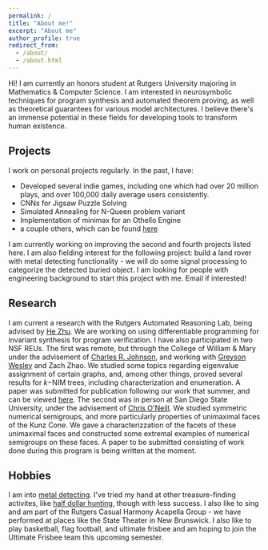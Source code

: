 ```yaml
---
permalink: /
title: "About me!"
excerpt: "About me"
author_profile: true
redirect_from: 
  - /about/
  - /about.html
---
```


Hi! I am currently an honors student at Rutgers University majoring in Mathematics & Computer Science. I am interested in neurosymbolic techniques for program synthesis and automated theorem proving, as well as theoretical guarantees for various model architectures. I believe there's an immense potential in these fields for developing tools to transform human existence. 

Projects
--------
I work on personal projects regularly. In the past, I have:
- Developed several indie games, including one which had over 20 million plays, and over 100,000 daily average users consistently. 
- CNNs for Jigsaw Puzzle Solving
- Simulated Annealing for N-Queen problem variant
- Implementation of minimax for an Othello Engine
- a couple others, which can be found [here](/cv)

I am currently working on improving the second and fourth projects listed here. I am also fielding interest for the following project: build a land rover with metal detecting functionality - we will do some signal processing to categorize the detected buried object. I am looking for people with engineering background to start this project with me. Email if interested!

Research
--------
I am current a research with the Rutgers Automated Reasoning Lab, being advised by [He Zhu](https://herowanzhu.github.io/). We are working on using differentiable programming for invariant synthesis for program verification. I have also participated in two NSF REUs. The first was remote, but through the College of William & Mary under the advisement of [Charles R. Johnson](https://en.wikipedia.org/wiki/Charles_Royal_Johnson), and working with [Greyson Wesley](https://sites.nd.edu/greyson-wesley/) and Zach Zhao. We studied some topics regarding eigenvalue assignment of certain graphs, and, among other things, proved several results for $k-$NIM trees, including characterization and enumeration. A paper was submitted for publication following our work that summer, and can be viewed [here](/publications). The second was in person at San Diego State University, under the advisement of [Chris O'Neill](https://cdoneill.sdsu.edu/). We studied symmetric numerical semigroups, and more particularly properties of unimaximal faces of the Kunz Cone. We gave a characterizzation of the facets of these unimaximal faces and constructed some extremal examples of numerical semigroups on these faces. A paper to be submitted consisting of work done during this program is being written at the moment.

Hobbies
-------
I am into [metal detecting](/posts/2022/08/blog-post-1/). I've tried my hand at other treasure-finding activites, like [half dollar hunting](https://www.youtube.com/watch?v=xOtxPThNUZI), though with less success. I also like to sing and am part of the Rutgers Casual Harmony Acapella Group - we have performed at places like the State Theater in New Brunswick. I also like to play basketball, flag football, and ultimate frisbee and am hoping to join the Ultimate Frisbee team this upcoming semester.
